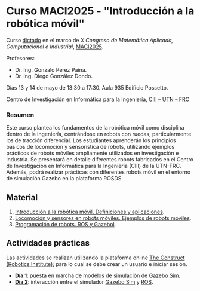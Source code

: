 # Curso MACI2025 - "Introducción a la robótica móvil"

Curso [dictado](https://asamaci.org.ar/maci2025/cursoscortos/) en el marco de _X Congreso de Matemática Aplicada, Computacional e Industrial_, [MACI2025](https://asamaci.org.ar/maci2025/).

Profesores:
* Dr. Ing. Gonzalo Perez Paina.
* Dr. Ing. Diego González Dondo.

Días 13 y 14  de mayo de 13:30 a 17:30. Aula 935 Edificio Possetto.

Centro de Investigación en Informática para la Ingeniería, [CIII – UTN – FRC](https://ciii.frc.utn.edu.ar/ciii/)

### Resumen
Este curso plantea los fundamentos de la robótica móvil como disciplina dentro de la ingeniería, centrándose en robots con ruedas, particularmente los de tracción diferencial. Los estudiantes aprenderán los principios básicos de locomoción y sensorística de robots, utilizando ejemplos prácticos de robots móviles ampliamente utilizados en investigación e industria. Se presentará en detalle diferentes robots fabricados en el Centro de Investigación en Informática para la Ingeniería (CIII) de la UTN-FRC. Además, podrá realizar prácticas con diferentes robots móvil en el entorno de simulación Gazebo en la plataforma ROSDS.

## Material
1. [Introducción a la robótica móvil. Definiciones y aplicaciones](maci2025_introrob1.pdf).
1. [Locomoción y sensores en robóts móviles. Ejemplos de robots móviles](maci2025_introrob2.pdf).
1. [Programación de robots. ROS y Gazebol](maci2025_introrob3.pdf).

## Actividades prácticas
Las actividades se realizan utilizando la plataforma online [The Construct (Robotics Institute)](https://www.theconstruct.ai/); para lo cual se debe crear un usuario e iniciar sesión.

* [**Día 1**](PracticaDia1.md): puesta en marcha de modelos de simulación de [Gazebo Sim](https://gazebosim.org/).
* [**Día 2**](PracticaDia2.md): interacción entre el simulador [Gazebo Sim](https://gazebosim.org/) y [ROS](https://www.ros.org/).
